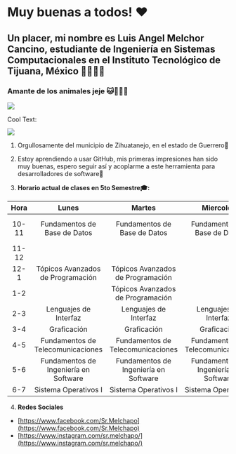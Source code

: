 # Muy buenas a todos! ♥
## Un placer, mi nombre es Luis Angel Melchor Cancino, estudiante de Ingeniería en Sistemas Computacionales en el Instituto Tecnológico de Tijuana, México :student::mexico:
### Amante de los animales jeje :cat::hamster::dog::rabbit:
![](https://media1.tenor.com/images/758f88d49d8e2b31fd46b420d8f0fbe5/tenor.gif?itemid=14462866)

<a href="http://cooltext.com" target="_top"><img src="https://cooltext.com/images/ct_pixel.gif" width="80" height="15" alt="Cool Text: Logo and Graphics Generator" border="0" /></a>

![](https://images.cooltext.com/5466535.png)

1. Orgullosamente del municipio de Zihuatanejo, en el estado de Guerrero:ocean:

2. Estoy aprendiendo a usar GitHub, mis primeras impresiones han sido muy buenas, espero seguir así y acoplarme a este herramienta para desarrolladores de software:hugs:

3. **Horario actual de clases en 5to Semestre:mortar_board::**

|  Hora |                 Lunes                 |                 Martes                |               Miercoles               |                 Jueves                |            Viernes           |
|:-----:|:-------------------------------------:|:-------------------------------------:|:-------------------------------------:|:-------------------------------------:|:----------------------------:|
| 10-11 |      Fundamentos de Base de Datos     |      Fundamentos de Base de Datos     |      Fundamentos de Base de Datos     |      Fundamentos de Base de Datos     | Fundamentos de Base de Datos |
| 11-12 |                                       |                                       |                                       |                                       |                              |
|  12-1 |   Tópicos Avanzados de Programación   |   Tópicos Avanzados de Programación   |                                       |   Tópicos Avanzados de Programación   |                              |
|  1-2  |                                       |   Tópicos Avanzados de Programación   |                                       |   Tópicos Avanzados de Programación   |                              |
|  2-3  |         Lenguajes de Interfaz         |         Lenguajes de Interfaz         |         Lenguajes de Interfaz         |         Lenguajes de Interfaz         |                              |
|  3-4  |              Graficación              |              Graficación              |              Graficación              |              Graficación              |                              |
|  4-5  |   Fundamentos de Telecomunicaciones   |   Fundamentos de Telecomunicaciones   |   Fundamentos de Telecomunicaciones   |   Fundamentos de Telecomunicaciones   |                              |
|  5-6  | Fundamentos de Ingeniería en Software | Fundamentos de Ingeniería en Software | Fundamentos de Ingeniería en Software | Fundamentos de Ingeniería en Software |                              |
|  6-7  |          Sistema Operativos I         |          Sistema Operativos I         |          Sistema Operativos I         |          Sistema Operativos I         |                              |

4. **Redes Sociales**
- [https://www.facebook.com/Sr.Melchapo](https://www.facebook.com/Sr.Melchapo)
- [https://www.instagram.com/sr.melchapo/](https://www.instagram.com/sr.melchapo/)

<!--
**MelchorLuis/MelchorLuis** is a ✨ _special_ ✨ repository because its `README.md` (this file) appears on your GitHub profile.

Here are some ideas to get you started:

- 🔭 I’m currently working on ...
- 🌱 I’m currently learning ...
- 👯 I’m looking to collaborate on ...
- 🤔 I’m looking for help with ...
- 💬 Ask me about ...
- 📫 How to reach me: ...
- 😄 Pronouns: ...
- ⚡ Fun fact: ...
-->
